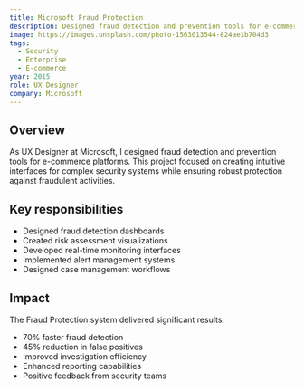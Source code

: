 ```yaml
---
title: Microsoft Fraud Protection
description: Designed fraud detection and prevention tools for e-commerce platforms.
image: https://images.unsplash.com/photo-1563013544-824ae1b704d3
tags:
  - Security
  - Enterprise
  - E-commerce
year: 2015
role: UX Designer
company: Microsoft
---
```


## Overview

As UX Designer at Microsoft, I designed fraud detection and prevention tools for e-commerce platforms. This project focused on creating intuitive interfaces for complex security systems while ensuring robust protection against fraudulent activities.

## Key responsibilities

- Designed fraud detection dashboards
- Created risk assessment visualizations
- Developed real-time monitoring interfaces
- Implemented alert management systems
- Designed case management workflows

## Impact

The Fraud Protection system delivered significant results:
- 70% faster fraud detection
- 45% reduction in false positives
- Improved investigation efficiency
- Enhanced reporting capabilities
- Positive feedback from security teams
